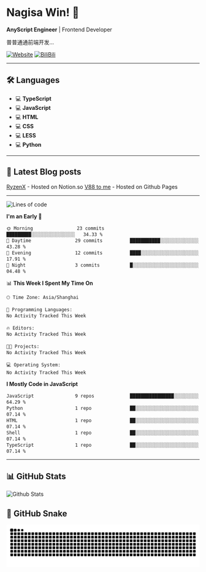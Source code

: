 # Nagisa Win! 👋

**AnyScript Engineer** | Frontend Developer

普普通通前端开发...

[![Website](https://img.shields.io/website?url=https%3A%2F%2Fryzenx.com)](https://RyzenX.com)
[![BiliBili](https://img.shields.io/badge/BiliBili-哔哩哔哩-00A1D6?style=flat&logo=bilibili&logoColor=white)](https://space.bilibili.com/275563463)

---

## 🛠️ Languages
- 💻 **TypeScript**
- 💻 **JavaScript**
- 💻 **HTML**
- 💻 **CSS**
- 💻 **LESS**
- 💻 **Python**


---
## 📖 Latest Blog posts

[RyzenX](https://ryzenx.com) - Hosted on Notion.so
[V88 to me](https://v88to.me) - Hosted on Github Pages

---
<!--START_SECTION:waka-->
![Lines of code](https://img.shields.io/badge/From%20Hello%20World%20I%27ve%20Written-37.2%20thousand%20lines%20of%20code-blue)

**I'm an Early 🐤** 

```text
🌞 Morning                23 commits          █████████░░░░░░░░░░░░░░░░   34.33 % 
🌆 Daytime                29 commits          ███████████░░░░░░░░░░░░░░   43.28 % 
🌃 Evening                12 commits          ████░░░░░░░░░░░░░░░░░░░░░   17.91 % 
🌙 Night                  3 commits           █░░░░░░░░░░░░░░░░░░░░░░░░   04.48 % 
```


📊 **This Week I Spent My Time On** 

```text
🕑︎ Time Zone: Asia/Shanghai

💬 Programming Languages: 
No Activity Tracked This Week

🔥 Editors: 
No Activity Tracked This Week

🐱‍💻 Projects: 
No Activity Tracked This Week

💻 Operating System: 
No Activity Tracked This Week
```

**I Mostly Code in JavaScript** 

```text
JavaScript               9 repos             ████████████████░░░░░░░░░   64.29 % 
Python                   1 repo              ██░░░░░░░░░░░░░░░░░░░░░░░   07.14 % 
HTML                     1 repo              ██░░░░░░░░░░░░░░░░░░░░░░░   07.14 % 
Shell                    1 repo              ██░░░░░░░░░░░░░░░░░░░░░░░   07.14 % 
TypeScript               1 repo              ██░░░░░░░░░░░░░░░░░░░░░░░   07.14 % 
```




<!--END_SECTION:waka-->
---

## 📊 GitHub Stats
![Github Stats](https://github-readme-stats.vercel.app/api?username=nagisa-win&show_icons=true&theme=radical)

## 🐍 GitHub Snake
<picture>
  <source media="(prefers-color-scheme: dark)" srcset="https://raw.githubusercontent.com/nagisa-win/nagisa-win/output/github-contribution-grid-snake-dark.svg">
  <source media="(prefers-color-scheme: light)" srcset="https://raw.githubusercontent.com/nagisa-win/nagisa-win/output/github-contribution-grid-snake.svg">
  <img alt="github contribution grid snake animation" src="https://raw.githubusercontent.com/nagisa-win/nagisa-win/output/github-contribution-grid-snake.svg">
</picture>
